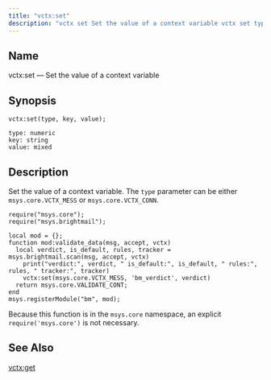 ```yaml
---
title: "vctx:set"
description: "vctx set Set the value of a context variable vctx set type key value Set the value of a context variable The type parameter can be either msys core VCTX MESS or msys core VCTX CONN Example 15 73 vctx set example Because this function is in the msys core..."
---
```


<a name="lua.ref.vctx_set"></a> 
## Name

vctx:set — Set the value of a context variable

<a name="idp27920384"></a> 
## Synopsis

`vctx:set(type, key, value);`

```
type: numeric
key: string
value: mixed
```
<a name="idp27923104"></a> 
## Description

Set the value of a context variable. The `type` parameter can be either `msys.core.VCTX_MESS` or `msys.core.VCTX_CONN`.

<a name="lua.ref.vctx_set.example"></a> 


```
require("msys.core");
require("msys.brightmail");

local mod = {};
function mod:validate_data(msg, accept, vctx)
  local verdict, is_default, rules, tracker = msys.brightmail.scan(msg, accept, vctx)
    print("verdict:", verdict, " is_default:", is_default, " rules:", rules, " tracker:", tracker)
    vctx:set(msys.core.VCTX_MESS, 'bm_verdict', verdict)
  return msys.core.VALIDATE_CONT;
end
msys.registerModule("bm", mod);
```

Because this function is in the `msys.core` namespace, an explicit `require('msys.core')` is not necessary.

<a name="idp27930128"></a> 
## See Also

[vctx:get](/momentum/3/3-reference/3-reference-lua-ref-vctx-get)